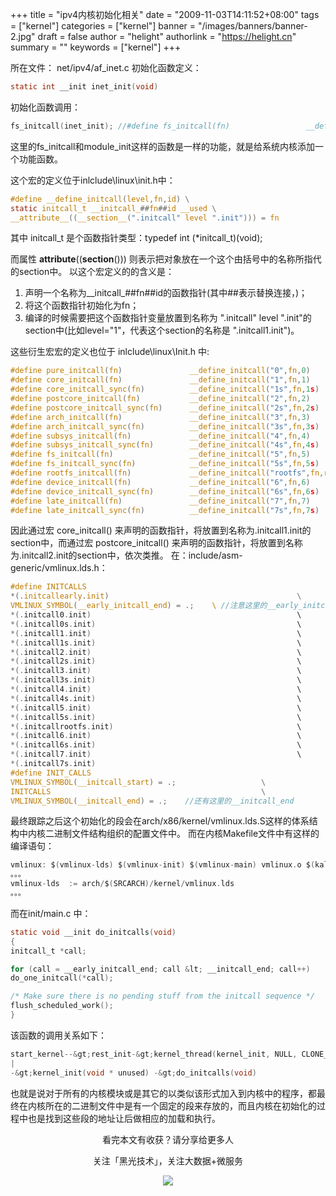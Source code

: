 +++
title = "ipv4内核初始化相关"
date = "2009-11-03T14:11:52+08:00"
tags = ["kernel"]
categories = ["kernel"]
banner = "/images/banners/banner-2.jpg"
draft = false
author = "helight"
authorlink = "https://helight.cn"
summary = ""
keywords = ["kernel"]
+++

所在文件：
net/ipv4/af_inet.c
初始化函数定义：
<!--more-->
```c
static int __init inet_init(void)
```
初始化函数调用：
```c
fs_initcall(inet_init); //#define fs_initcall(fn)                 __define_initcall("5",fn,5)
```
这里的fs_initcall和module_init这样的函数是一样的功能，就是给系统内核添加一个功能函数。

这个宏的定义位于inlclude\linux\init.h中：
```c
#define __define_initcall(level,fn,id) \
static initcall_t __initcall_##fn##id __used \
__attribute__((__section__(".initcall" level ".init"))) = fn
```
其中 initcall_t 是个函数指针类型：typedef int (*initcall_t)(void);

而属性 __attribute__((__section__())) 则表示把对象放在一个这个由括号中的名称所指代的section中。
以这个宏定义的的含义是：
1) 声明一个名称为__initcall_##fn##id的函数指针(其中##表示替换连接，)；
2) 将这个函数指针初始化为fn；
3) 编译的时候需要把这个函数指针变量放置到名称为 ".initcall" level ".init"的section中(比如level="1"，代表这个section的名称是 ".initcall1.init")。

这些衍生宏宏的定义也位于 inlclude\linux\Init.h 中:
```c
#define pure_initcall(fn)               __define_initcall("0",fn,0)
#define core_initcall(fn)               __define_initcall("1",fn,1)
#define core_initcall_sync(fn)          __define_initcall("1s",fn,1s)
#define postcore_initcall(fn)           __define_initcall("2",fn,2)
#define postcore_initcall_sync(fn)      __define_initcall("2s",fn,2s)
#define arch_initcall(fn)               __define_initcall("3",fn,3)
#define arch_initcall_sync(fn)          __define_initcall("3s",fn,3s)
#define subsys_initcall(fn)             __define_initcall("4",fn,4)
#define subsys_initcall_sync(fn)        __define_initcall("4s",fn,4s)
#define fs_initcall(fn)                 __define_initcall("5",fn,5)
#define fs_initcall_sync(fn)            __define_initcall("5s",fn,5s)
#define rootfs_initcall(fn)             __define_initcall("rootfs",fn,rootfs)
#define device_initcall(fn)             __define_initcall("6",fn,6)
#define device_initcall_sync(fn)        __define_initcall("6s",fn,6s)
#define late_initcall(fn)               __define_initcall("7",fn,7)
#define late_initcall_sync(fn)          __define_initcall("7s",fn,7s)
```
因此通过宏 core_initcall() 来声明的函数指针，将放置到名称为.initcall1.init的section中，而通过宏 postcore_initcall() 来声明的函数指针，将放置到名称为.initcall2.init的section中，依次类推。
在：include/asm-generic/vmlinux.lds.h：
```c
#define INITCALLS                                                       \
*(.initcallearly.init)                                          \
VMLINUX_SYMBOL(__early_initcall_end) = .;    \ //注意这里的__early_initcall_end标志
*(.initcall0.init)                                              \
*(.initcall0s.init)                                             \
*(.initcall1.init)                                              \
*(.initcall1s.init)                                             \
*(.initcall2.init)                                              \
*(.initcall2s.init)                                             \
*(.initcall3.init)                                              \
*(.initcall3s.init)                                             \
*(.initcall4.init)                                              \
*(.initcall4s.init)                                             \
*(.initcall5.init)                                              \
*(.initcall5s.init)                                             \
*(.initcallrootfs.init)                                         \
*(.initcall6.init)                                              \
*(.initcall6s.init)                                             \
*(.initcall7.init)                                              \
*(.initcall7s.init)
#define INIT_CALLS                                                      \
VMLINUX_SYMBOL(__initcall_start) = .;                   \
INITCALLS                                               \
VMLINUX_SYMBOL(__initcall_end) = .;    //还有这里的__initcall_end
```
最终跟踪之后这个初始化的段会在arch/x86/kernel/vmlinux.lds.S这样的体系结构中内核二进制文件结构组织的配置文件中。
而在内核Makefile文件中有这样的编译语句：
```c
vmlinux: $(vmlinux-lds) $(vmlinux-init) $(vmlinux-main) vmlinux.o $(kallsyms.o) FORCE
。。。
vmlinux-lds  := arch/$(SRCARCH)/kernel/vmlinux.lds
。。。
```
而在init/main.c 中：
```c
static void __init do_initcalls(void)
{
initcall_t *call;

for (call = __early_initcall_end; call &lt; __initcall_end; call++)
do_one_initcall(*call);

/* Make sure there is no pending stuff from the initcall sequence */
flush_scheduled_work();
}
```
该函数的调用关系如下：
```c
start_kernel--&gt;rest_init-&gt;kernel_thread(kernel_init, NULL, CLONE_FS | CLONE_SIGHAND);
|
-&gt;kernel_init(void * unused) -&gt;do_initcalls(void)
```
也就是说对于所有的内核模块或是其它的以类似该形式加入到内核中的程序，都最终在内核所在的二进制文件中是有一个固定的段来存放的，而且内核在初始化的过程中也是找到这些段的地址让后做相应的加载和执行。

<center>
看完本文有收获？请分享给更多人<br>

关注「黑光技术」，关注大数据+微服务<br>

![](/images/qrcode_helight_tech.jpg)
</center>
